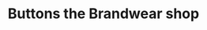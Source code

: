 ---
title: "Buttons the Brandwear shop"
url: /pachalam/buttons-the-brandwear-shop/
shop: Kleidung
---